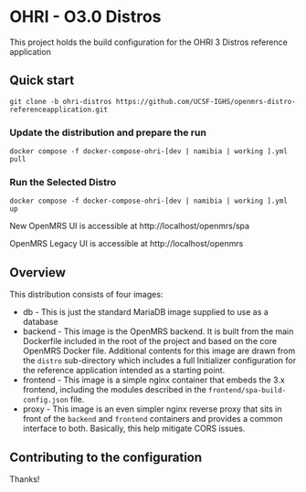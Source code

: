 # OHRI - O3.0 Distros

This project holds the build configuration for the OHRI 3 Distros reference application

## Quick start

```
git clone -b ohri-distros https://github.com/UCSF-IGHS/openmrs-distro-referenceapplication.git
```

### Update the distribution and prepare the run

```
docker compose -f docker-compose-ohri-[dev | namibia | working ].yml pull
```

### Run the Selected Distro

```
docker compose -f docker-compose-ohri-[dev | namibia | working ].yml  up
```

New OpenMRS UI is accessible at http://localhost/openmrs/spa

OpenMRS Legacy UI is accessible at http://localhost/openmrs

## Overview

This distribution consists of four images:

- db - This is just the standard MariaDB image supplied to use as a database
- backend - This image is the OpenMRS backend. It is built from the main Dockerfile included in the root of the project and
  based on the core OpenMRS Docker file. Additional contents for this image are drawn from the `distro` sub-directory which
  includes a full Initializer configuration for the reference application intended as a starting point.
- frontend - This image is a simple nginx container that embeds the 3.x frontend, including the modules described in the
  `frontend/spa-build-config.json` file.
- proxy - This image is an even simpler nginx reverse proxy that sits in front of the `backend` and `frontend` containers
  and provides a common interface to both. Basically, this help mitigate CORS issues.

## Contributing to the configuration

Thanks!
